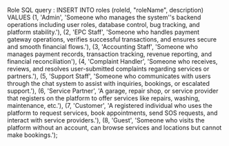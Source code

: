 Role SQL query : 
INSERT INTO roles (roleId, "roleName", description) VALUES
(1, 'Admin', 'Someone who manages the system''s backend operations including user roles, database control, bug tracking, and platform stability.'),
(2, 'EPC Staff', 'Someone who handles payment gateway operations, verifies successful transactions, and ensures secure and smooth financial flows.'),
(3, 'Accounting Staff', 'Someone who manages payment records, transaction tracking, revenue reporting, and financial reconciliation'),
(4, 'Complaint Handler', 'Someone who receives, reviews, and resolves user-submitted complaints regarding services or partners.'),
(5, 'Support Staff', 'Someone who communicates with users through the chat system to assist with inquiries, bookings, or escalated support.'),
(6, 'Service Partner', 'A garage, repair shop, or service provider that registers on the platform to offer services like repairs, washing, maintenance, etc.'),
(7, 'Customer', 'A registered individual who uses the platform to request services, book appointments, send SOS requests, and interact with service providers.'),
(8, 'Guest', 'Someone who visits the platform without an account, can browse services and locations but cannot make bookings.');
